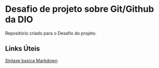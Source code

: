 # Desafio de projeto sobre Git/Github da DIO
Repositório criado para o Desafio do projeto.


## Links Úteis
[Sintaxe basica Markdown](https://www.markdownguide.org/basic-syntax/)
 

